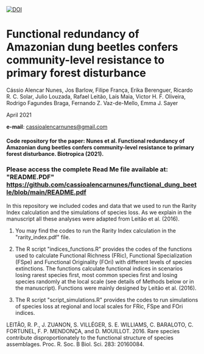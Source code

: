 [![DOI](https://zenodo.org/badge/357367553.svg)](https://zenodo.org/badge/latestdoi/357367553)
# Functional redundancy of Amazonian dung beetles confers community-level resistance to primary forest disturbance

Cássio Alencar Nunes, Jos Barlow, Filipe França, Erika Berenguer, Ricardo R. C. Solar, Julio Louzada, Rafael Leitão, Laís Maia, Victor H. F. Oliveira, Rodrigo Fagundes Braga, Fernando Z. Vaz-de-Mello, Emma J. Sayer

April 2021

**e-mail**: cassioalencarnunes@gmail.com


#### Code repository for the paper: Nunes et al. Functional redundancy of Amazonian dung beetles confers community-level resistance to primary forest disturbance. Biotropica (2021).

### Please access the complete Read Me file available at: "README.PDF" https://github.com/cassioalencarnunes/functional_dung_beetle/blob/main/README.pdf


In this repository we included codes and data that we used to run the Rarity Index calculation and the simulations of species loss. As we explain in the manuscript all these analyses were adapted from Leitão et al. (2016).

1. You may find the codes to run the Rarity Index calculation in the "rarity_index.pdf" file.

2. The R script "indices_functions.R" provides the codes of the functions used to calculate Functional Richness (FRic), Functional Specialization (FSpe) and Functional Originality (FOri) with different levels of species extinctions. The functions calculate functional indices in scenarios losing rarest species first, most common species first and losing species randomly at the local scale (see details of Methods below or in the manuscript). Functions were mainly designed by Leitão et al. (2016).

3. The R script "script_simulations.R" provides the codes to run simulations of species loss at regional and local scales for FRic, FSpe and FOri indices.


LEITÃO, R. P., J. ZUANON, S. VILLÉGER, S. E. WILLIAMS, C. BARALOTO, C. FORTUNEL, F. P. MENDONÇA, and D. MOUILLOT. 2016. Rare species contribute disproportionately to the functional structure of species assemblages. Proc. R. Soc. B Biol. Sci. 283: 20160084.

